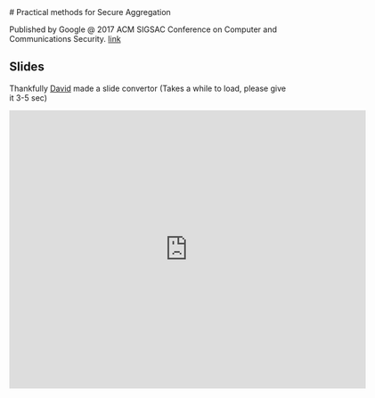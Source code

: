 <div class="container"> 
# Practical methods for Secure Aggregation

Published by Google @ 2017 ACM SIGSAC Conference on Computer and Communications Security. [link](https://dl.acm.org/doi/pdf/10.1145/3133956.3133982)

## Slides

Thankfully [David](https://keynoteiframe.com/) made a slide convertor (Takes a while to load, please give it 3-5 sec)

<iframe src="https://www.icloud.com/keynote/0782ABt-en3tWac32DSweRtYg?embed=true" width="640" height="500" frameborder="0" allowfullscreen="1" referrer="no-referrer"></iframe>

</div>
